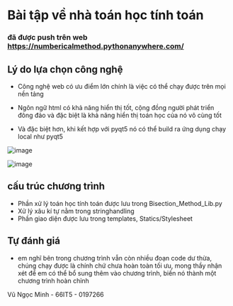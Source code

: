 # Bài tập về nhà toán học tính toán

### đã được push trên web https://numbericalmethod.pythonanywhere.com/

## Lý do lựa chọn công nghệ 

* Công nghệ web có ưu điểm lớn chính là việc có thể chạy được trên mọi nền tảng

* Ngôn ngữ html có khả năng hiển thị tốt, cộng đồng người phát triển đông đảo và đặc biệt là khả năng hiển thị toán học của nó vô cùng tốt

* Và đặc biệt hơn, khi kết hợp với pyqt5 nó có thể build ra ứng dụng chạy local như pyqt5

![image](https://user-images.githubusercontent.com/90856792/160170555-08ca724e-cc1a-4a76-8a48-f0fad9569bd4.png)


![image](https://user-images.githubusercontent.com/90856792/160170668-85b2d034-93e6-4c39-9b01-1b2bb67a7d8a.png)

## cấu trúc chương trình

* Phần xử lý toán học tính toán được lưu trong Bisection_Method_Lib.py
* Xử lý xâu kí tự nằm trong stringhandling
* Phần giao diện được lưu trong templates, Statics/Stylesheet


## Tự đánh giá
* em nghĩ bên trong chương trình vẫn còn nhiều đoạn code dư thừa, chúng chạy được là chính chứ chưa hoàn toàn tối ưu, mong thầy nhận xét để em có thể bổ sung thêm vào chương trình, biến nó thành một chương trình hoàn chỉnh

Vũ Ngọc Minh - 66IT5 - 0197266
